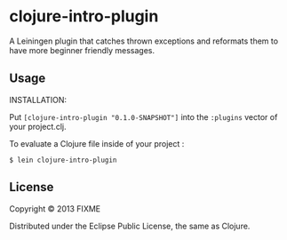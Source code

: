 # clojure-intro-plugin

A Leiningen plugin that catches thrown exceptions and reformats them to have more beginner friendly messages.

## Usage

INSTALLATION: 

Put `[clojure-intro-plugin "0.1.0-SNAPSHOT"]` into the `:plugins` vector of your project.clj.

To evaluate a Clojure file inside of your project :

    $ lein clojure-intro-plugin 

## License

Copyright © 2013 FIXME

Distributed under the Eclipse Public License, the same as Clojure.
